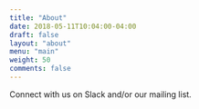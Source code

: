 ```yaml
---
title: "About"
date: 2018-05-11T10:04:00-04:00
draft: false
layout: "about"
menu: "main"
weight: 50
comments: false
---
```


Connect with us on Slack and/or our mailing list.